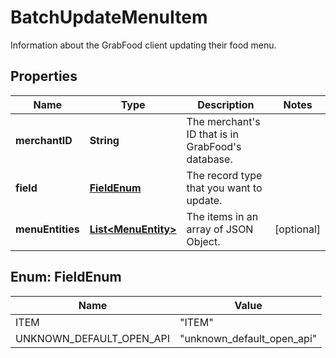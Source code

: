 

# BatchUpdateMenuItem

Information about the GrabFood client updating their food menu. 

## Properties

| Name | Type | Description | Notes |
|------------ | ------------- | ------------- | -------------|
|**merchantID** | **String** | The merchant&#39;s ID that is in GrabFood&#39;s database. |  |
|**field** | [**FieldEnum**](#FieldEnum) | The record type that you want to update. |  |
|**menuEntities** | [**List&lt;MenuEntity&gt;**](MenuEntity.md) | The items in an array of JSON Object.  |  [optional] |



## Enum: FieldEnum

| Name | Value |
|---- | -----|
| ITEM | &quot;ITEM&quot; |
| UNKNOWN_DEFAULT_OPEN_API | &quot;unknown_default_open_api&quot; |



